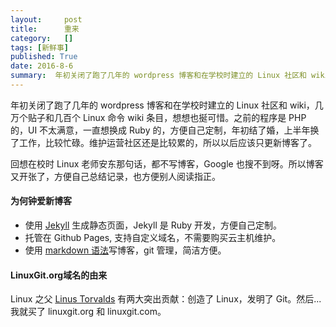 ```yaml
---
layout:     post
title:      重来
category:   []
tags: [新鲜事]
published: True
date: 2016-8-6
summary:  年初关闭了跑了几年的 wordpress 博客和在学校时建立的 Linux 社区和 wiki，几万个贴子和几百个wiki条目，想想也挻可惜。之前的程序是 PHP 的，一直想换成 Ruby 的，方便自己定制，上半年换了工作，比较忙碌。
--- 
```

年初关闭了跑了几年的 wordpress 博客和在学校时建立的 Linux 社区和 wiki，几万个贴子和几百个 Linux 命令 wiki 条目，想想也挻可惜。之前的程序是 PHP 的，UI 不太满意，一直想换成 Ruby 的，方便自己定制，年初结了婚，上半年换了工作，比较忙碌。维护运营社区还是比较累的，所以以后应该只更新博客了。

回想在校时 Linux 老师安东那句话，都不写博客，Google 也搜不到呀。所以博客又开张了，方便自己总结记录，也方便别人阅读指正。

#### 为何钟爱新博客

* 使用 [Jekyll](https://github.com/jekyll/jekyll/) 生成静态页面，Jekyll 是 Ruby 开发，方便自己定制。
* 托管在 Github Pages, 支持自定义域名，不需要购买云主机维护。
* 使用 [markdown 语法](http://www.ituring.com.cn/article/504)写博客，git 管理，简洁方便。

#### LinuxGit.org域名的由来

Linux 之父 [Linus Torvalds](http://www.wired.com/2012/11/linus-torvalds-isoc/all/) 有两大突出贡献：创造了 Linux，发明了 Git。然后...我就买了 linuxgit.org 和 linuxgit.com。




